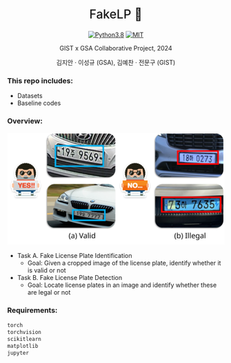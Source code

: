 <h1 align="center" style="font-weight: 500; line-height: 1.4;">
  FakeLP 🚓
</h1>

<p align="center">
  <a href="#"><img alt="Python3.8" src="https://img.shields.io/badge/Python-3.8+-blue?logo=python&logoColor=white"></a>
  <a href="#"><img alt="MIT" src="https://img.shields.io/badge/License-MIT-green?logo=MIT"></a>
</p>

<p align="center">
  GIST x GSA Collaborative Project, 2024
</p>

<p align="center">
  김지안 · 이성규 (GSA), 김예찬 · 전문구 (GIST)
</p>

### This repo includes:
- Datasets
- Baseline codes

### Overview:
![Overview](./figs/overview.svg)
- Task A. Fake License Plate Identification
  * Goal: Given a cropped image of the license plate, identify whether it is valid or not
- Task B. Fake License Plate Detection
  * Goal: Locate license plates in an image and identify whether these are legal or not

### Requirements:
```angular2html
torch
torchvision
scikitlearn
matplotlib
jupyter
```